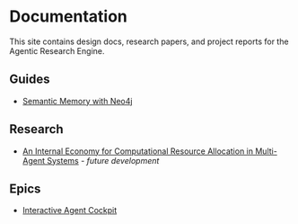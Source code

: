 # Documentation

This site contains design docs, research papers, and project reports for the Agentic Research Engine.

## Guides

- [Semantic Memory with Neo4j](semantic_memory_neo4j.md)

## Research

- [An Internal Economy for Computational Resource Allocation in Multi-Agent Systems](research/2025-computational-economy-for-multi-agents.md) - *future development*

## Epics

- [Interactive Agent Cockpit](epics/interactive_agent_cockpit_epic.md)
